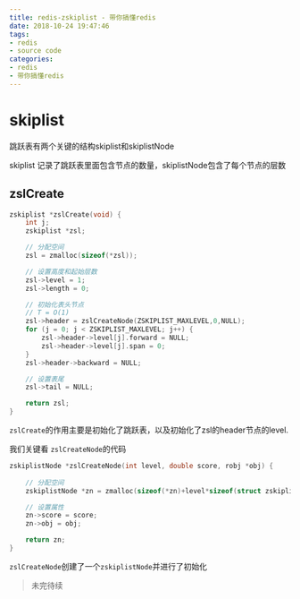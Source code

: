 ```yaml
---
title: redis-zskiplist - 带你搞懂redis
date: 2018-10-24 19:47:46
tags:
- redis
- source code
categories: 
- redis
- 带你搞懂redis
---
```



# skiplist

跳跃表有两个关键的结构skiplist和skiplistNode

skiplist 记录了跳跃表里面包含节点的数量，skiplistNode包含了每个节点的层数

## zslCreate

```c
zskiplist *zslCreate(void) {
    int j;
    zskiplist *zsl;

    // 分配空间
    zsl = zmalloc(sizeof(*zsl));

    // 设置高度和起始层数
    zsl->level = 1;
    zsl->length = 0;

    // 初始化表头节点
    // T = O(1)
    zsl->header = zslCreateNode(ZSKIPLIST_MAXLEVEL,0,NULL);
    for (j = 0; j < ZSKIPLIST_MAXLEVEL; j++) {
        zsl->header->level[j].forward = NULL;
        zsl->header->level[j].span = 0;
    }
    zsl->header->backward = NULL;

    // 设置表尾
    zsl->tail = NULL;

    return zsl;
}
```

<!--more-->


```zslCreate```的作用主要是初始化了跳跃表，以及初始化了zsl的header节点的level.


我们关键看 ```zslCreateNode```的代码


```c
zskiplistNode *zslCreateNode(int level, double score, robj *obj) {
    
    // 分配空间
    zskiplistNode *zn = zmalloc(sizeof(*zn)+level*sizeof(struct zskiplistLevel));

    // 设置属性
    zn->score = score;
    zn->obj = obj;

    return zn;
}
```


```zslCreateNode```创建了一个```zskiplistNode```并进行了初始化

> 未完待续